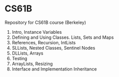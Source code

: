 # CS61B
Repository for CS61B course (Berkeley)

1. Intro, Instance Variables
2. Defining and Using Classes. Lists, Sets and Maps
3. References, Recursion, IntLists
4. SLLists, Nested Classes, Sentinel Nodes
5. DLLists, Arrays
6. Testing
7. ArrayLists, Resizing
8. Interface and Implementation Inheritance
